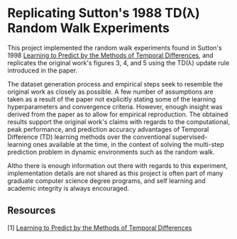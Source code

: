 # Replicating Sutton's 1988 TD(λ) Random Walk Experiments

This project implemented the random walk experiments found in Sutton's 1998 [Learning to Predict by the Methods of
Temporal Differences](http://incompleteideas.net/papers/sutton-88-with-erratum.pdf), and replicates the original work's figures 3, 4, and 5 using the TD(λ) update rule introduced in the paper.

The dataset generation process and empirical steps seek to resemble the original work as closely as possible. A few number of assumptions are taken as a result of the paper not explicitly stating some of the learning
hyperparameters and convergence criteria. However, enough insight was derived from the paper as to allow for empirical reproduction. The obtained results support the original work's claims with regards to the
computational, peak performance, and prediction accuracy advantages of Temporal Difference (TD) learning methods over the
conventional supervised-learning ones available at the time, in the context of solving the multi-step prediction problem 
in dynamic environments such as the random walk.

Altho there is enough information out there with regards to this experiment, implementation details are not shared as this project is often part of many graduate computer science degree programs, and self learning and academic integrity is always encouraged.

## Resources

[1] [Learning to Predict by the Methods of Temporal Differences](http://incompleteideas.net/papers/sutton-88-with-erratum.pdf)
